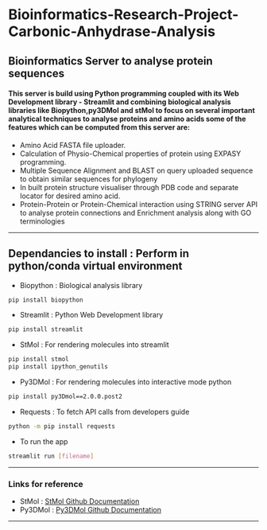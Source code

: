 # Bioinformatics-Research-Project-Carbonic-Anhydrase-Analysis
## Bioinformatics Server to analyse protein sequences

#### This server is build using Python programming coupled with its Web Development library - Streamlit and combining biological analysis libraries like Biopython,py3DMol and stMol to focus on several important analytical techniques to analyse proteins and amino acids some of the features which can be computed from this server are:

- Amino Acid FASTA file uploader.
- Calculation of Physio-Chemical properties of protein using EXPASY programming.
- Multiple Sequence Alignment and BLAST on query uploaded sequence to obtain similar sequences for phylogeny
- In built protein structure visualiser through PDB code and separate locator for desired amino acid.
- Protein-Protein or Protein-Chemical interaction using STRING server API to analyse protein connections and Enrichment analysis along with GO terminologies

---

## Dependancies to install : Perform in python/conda virtual environment 

* Biopython : Biological analysis library
```sh
pip install biopython
```
* Streamlit : Python Web Development library
```sh
pip install streamlit
```
* StMol : For rendering molecules into streamlit
```sh
pip install stmol
pip install ipython_genutils
```
* Py3DMol : For rendering molecules into interactive mode python
```sh
pip install py3Dmol==2.0.0.post2
```
* Requests : To fetch API calls from developers guide 
```sh
python -m pip install requests
```
* To run the app 
```sh
streamlit run [filename]
```
---

### Links for reference 

* StMol : [StMol Github Documentation](https://github.com/napoles-uach/stmol)
* Py3DMol : [Py3DMol Github Documentation](https://www.insilicochemistry.io/tutorials/foundations/chemistry-visualization-with-py3dmol)

---